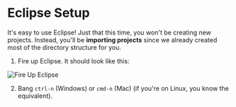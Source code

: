 # Eclipse Setup

It's easy to use Eclipse! Just that this time, you won't be creating new projects. Instead, you'll be **importing projects** since we already created most of the directory structure for you.

1. Fire up Eclipse. It should look like this:

![Fire Up Eclipse](https://octodex.github.com/images/yaktocat.png)

2. Bang `ctrl-n` (Windows) or `cmd-n` (Mac) (if you're on Linux, you know the equivalent).
